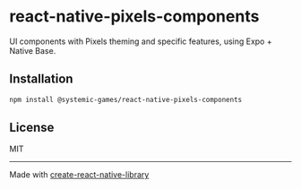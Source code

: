 # react-native-pixels-components

UI components with Pixels theming and specific features, using Expo + Native Base.

## Installation

```sh
npm install @systemic-games/react-native-pixels-components
```

## License

MIT

---

Made with [create-react-native-library](https://github.com/callstack/react-native-builder-bob)
